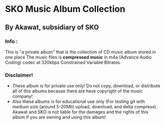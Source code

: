 # SKO Music Album Collection
## By Akawat, subsidiary of SKO

### Info :
This is "a private album" that is the collection of CD music album stored in one place
The music files is **compressed music** in m4a (Advance Audio Coding) codec at 320kbps Constrained Variable Bitrates.

### Disclaimer!
* These album is for private use only! Do not copy, download, or distribute all of this albums because there are have copyright of the music company!
* Also these albums is for educational use only (For testing git with medium size (around 5-20Mb) upload, download, and delta compress). Akawat and SKO is not liable for the damages and the rights of this album if you are owning and using this album!